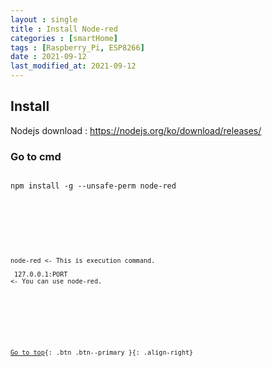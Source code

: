 ```yaml
---
layout : single
title : Install Node-red
categories : [smartHome]
tags : [Raspberry_Pi, ESP8266]
date : 2021-09-12
last_modified_at: 2021-09-12
---
```


## Install <br>

Nodejs download : <https://nodejs.org/ko/download/releases/> <br>

### Go to cmd <br> 
<pre>
<code>
npm install -g --unsafe-perm node-red
</pre>
<code>

<br>

node-red   <- This is execution command. <br>
<br>
127.0.0.1:PORT  <- You can use node-red. <br>
<br> 

###  

<br> 

[Go to top](#){: .btn .btn--primary }{: .align-right}

